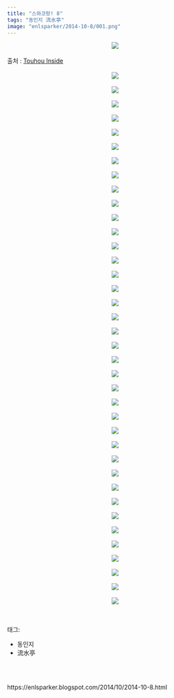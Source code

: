 ```yaml
---
title: "스와코랑! 8"
tags: "동인지 流水亭"
image: "enlsparker/2014-10-8/001.png"
---
```

<div class="article">
<div class="post-body entry-content" id="post-body-2747325285848514153" itemprop="description articleBody">
<div class="separator" style="clear: both; text-align: center;">
<img src="{{ site.nasurl }}/enlsparker/2014-10-8/001.png"/></div>
<br/>
<a name="more"></a>출처 : <a href="http://www.touhouinside.com/">Touhou Inside</a><br/>
<br/>
<div class="separator" style="clear: both; text-align: center;">
<img src="{{ site.nasurl }}/enlsparker/2014-10-8/002.png"/></div>
<br/>
<div class="separator" style="clear: both; text-align: center;">
<img src="{{ site.nasurl }}/enlsparker/2014-10-8/003.png"/></div>
<br/>
<div class="separator" style="clear: both; text-align: center;">
<img src="{{ site.nasurl }}/enlsparker/2014-10-8/004.png"/></div>
<br/>
<div class="separator" style="clear: both; text-align: center;">
<img src="{{ site.nasurl }}/enlsparker/2014-10-8/005.png"/></div>
<br/>
<div class="separator" style="clear: both; text-align: center;">
<img src="{{ site.nasurl }}/enlsparker/2014-10-8/006.png"/></div>
<br/>
<div class="separator" style="clear: both; text-align: center;">
<img src="{{ site.nasurl }}/enlsparker/2014-10-8/007.png"/></div>
<br/>
<div class="separator" style="clear: both; text-align: center;">
<img src="{{ site.nasurl }}/enlsparker/2014-10-8/008.png"/></div>
<br/>
<div class="separator" style="clear: both; text-align: center;">
<img src="{{ site.nasurl }}/enlsparker/2014-10-8/009.png"/></div>
<br/>
<div class="separator" style="clear: both; text-align: center;">
<img src="{{ site.nasurl }}/enlsparker/2014-10-8/010.png"/></div>
<br/>
<div class="separator" style="clear: both; text-align: center;">
<img src="{{ site.nasurl }}/enlsparker/2014-10-8/011.png"/></div>
<br/>
<div class="separator" style="clear: both; text-align: center;">
<img src="{{ site.nasurl }}/enlsparker/2014-10-8/012.png"/></div>
<br/>
<div class="separator" style="clear: both; text-align: center;">
<img src="{{ site.nasurl }}/enlsparker/2014-10-8/013.png"/></div>
<br/>
<div class="separator" style="clear: both; text-align: center;">
<img src="{{ site.nasurl }}/enlsparker/2014-10-8/014.png"/></div>
<br/>
<div class="separator" style="clear: both; text-align: center;">
<img src="{{ site.nasurl }}/enlsparker/2014-10-8/015.png"/></div>
<br/>
<div class="separator" style="clear: both; text-align: center;">
<img src="{{ site.nasurl }}/enlsparker/2014-10-8/016.png"/></div>
<br/>
<div class="separator" style="clear: both; text-align: center;">
<img src="{{ site.nasurl }}/enlsparker/2014-10-8/017.png"/></div>
<br/>
<div class="separator" style="clear: both; text-align: center;">
<img src="{{ site.nasurl }}/enlsparker/2014-10-8/018.png"/></div>
<br/>
<div class="separator" style="clear: both; text-align: center;">
<img src="{{ site.nasurl }}/enlsparker/2014-10-8/019.png"/></div>
<br/>
<div class="separator" style="clear: both; text-align: center;">
<img src="{{ site.nasurl }}/enlsparker/2014-10-8/020.png"/></div>
<br/>
<div class="separator" style="clear: both; text-align: center;">
<img src="{{ site.nasurl }}/enlsparker/2014-10-8/021.png"/></div>
<br/>
<div class="separator" style="clear: both; text-align: center;">
<img src="{{ site.nasurl }}/enlsparker/2014-10-8/022.png"/></div>
<br/>
<div class="separator" style="clear: both; text-align: center;">
<img src="{{ site.nasurl }}/enlsparker/2014-10-8/023.png"/></div>
<br/>
<div class="separator" style="clear: both; text-align: center;">
<img src="{{ site.nasurl }}/enlsparker/2014-10-8/024.png"/></div>
<br/>
<div class="separator" style="clear: both; text-align: center;">
<img src="{{ site.nasurl }}/enlsparker/2014-10-8/025.png"/></div>
<br/>
<div class="separator" style="clear: both; text-align: center;">
<img src="{{ site.nasurl }}/enlsparker/2014-10-8/026.png"/></div>
<br/>
<div class="separator" style="clear: both; text-align: center;">
<img src="{{ site.nasurl }}/enlsparker/2014-10-8/027.png"/></div>
<br/>
<div class="separator" style="clear: both; text-align: center;">
<img src="{{ site.nasurl }}/enlsparker/2014-10-8/028.png"/></div>
<br/>
<div class="separator" style="clear: both; text-align: center;">
<img src="{{ site.nasurl }}/enlsparker/2014-10-8/029.png"/></div>
<br/>
<div class="separator" style="clear: both; text-align: center;">
<img src="{{ site.nasurl }}/enlsparker/2014-10-8/030.png"/></div>
<br/>
<div class="separator" style="clear: both; text-align: center;">
<img src="{{ site.nasurl }}/enlsparker/2014-10-8/031.png"/></div>
<br/>
<div class="separator" style="clear: both; text-align: center;">
<img src="{{ site.nasurl }}/enlsparker/2014-10-8/032.png"/></div>
<br/>
<div class="separator" style="clear: both; text-align: center;">
<img src="{{ site.nasurl }}/enlsparker/2014-10-8/033.png"/></div>
<br/>
<div class="separator" style="clear: both; text-align: center;">
<img src="{{ site.nasurl }}/enlsparker/2014-10-8/034.png"/></div>
<br/>
<div class="separator" style="clear: both; text-align: center;">
<img src="{{ site.nasurl }}/enlsparker/2014-10-8/035.png"/></div>
<br/>
<div class="separator" style="clear: both; text-align: center;">
<img src="{{ site.nasurl }}/enlsparker/2014-10-8/036.png"/></div>
<br/>
<div class="separator" style="clear: both; text-align: center;">
<img src="{{ site.nasurl }}/enlsparker/2014-10-8/037.png"/></div>
<br/>
<div class="separator" style="clear: both; text-align: center;">
<img src="{{ site.nasurl }}/enlsparker/2014-10-8/038.png"/></div>
<br/>
<div class="separator" style="clear: both; text-align: center;">
<img src="{{ site.nasurl }}/enlsparker/2014-10-8/039.png"/></div>
<br/>
<div style="clear: both;"></div>
</div></div><br/>
<div class="tagTrail">
<p>태그: </p>
<ul>
<li>동인지</li>
<li>流水亭</li>
</ul>
</div><br/>

<br/>
<p id="refer">https://enlsparker.blogspot.com/2014/10/2014-10-8.html</p>
<br/>
